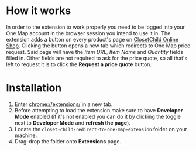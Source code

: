# How it works 
In order to the extension to work properly you need to be logged into your One Map account in the browser session you intend to use it in.
The extension adds a button on every product's page on [ClosetChild Online Shop](https://www.closetchildonlineshop.com/). Clicking the button opens a new tab which redirects to One Map price request. Said page will have the *Item URL*, *Item Name* and *Quantity* fields filled in. Other fields are not required to ask for the price quote, so all that's left to request it is to click the **Request a price quote** button.

# Installation
1. Enter [chrome://extensions/](chrome://extensions/) in a new tab.
2. Before attempting to load the extension make sure to have **Developer Mode** enabled (if it's not enabled you can do it by clicking the toggle next to **Developer Mode** and **refresh the page**).
3. Locate the `closet-child-redirect-to-one-map-extension` folder on your machine.
4. Drag-drop the folder onto **Extensions** page.
